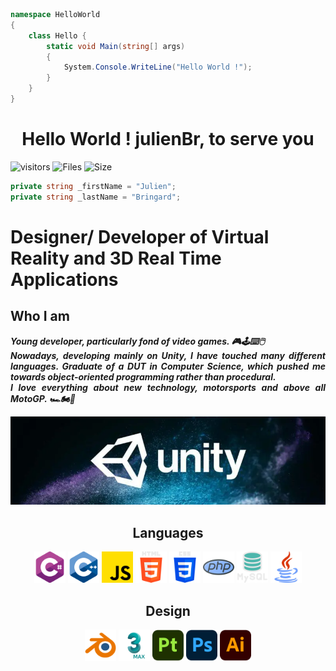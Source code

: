 ```c#
namespace HelloWorld
{
    class Hello {
        static void Main(string[] args)
        {
            System.Console.WriteLine("Hello World !");
        }
    }
}
```

<h1 align="center">Hello World ! julienBr, to serve you</h1>

![visitors](https://visitor-badge.glitch.me/badge?page_id=julienBr)
![Files](https://img.shields.io/github/directory-file-count/julienBr/julienBr)
![Size](https://img.shields.io/github/repo-size/julienBr/julienBr)
<img src="#" alt="">

```c#
private string _firstName = "Julien";
private string _lastName = "Bringard";
```

<h1>Designer/ Developer of Virtual Reality and 3D Real Time Applications</h1>

<h2>Who I am</h2> 

<p align="justify"><b><i>
    Young developer, particularly fond of video games. 🎮🕹️⌨️🖱️ <br>
    Nowadays, developing mainly on Unity, I have touched many different languages. Graduate of a DUT in Computer Science, which pushed me towards object-oriented programming rather than procedural.<br>
    I love everything about new technology, motorsports and above all MotoGP. 🏎️🏍🏁
</i></b></p>

<p><img width="800" src="img\unity.png" alt="Unity"/></p>

<h2 align="center">Languages</h2>

<p align="center">
<img width="50" src="img\CSharp.png" alt="C#"/>
<img width="50" src="img\C++.png" alt="C++"/>
<img width="50" src="img\JS.png" alt="JS"/>
<img width="50" src="img\HTML5.png" alt="HTML5"/>
<img width="50" src="img\CSS3.png" alt="CSS3"/>
<img width="50" src="img\PHP.png" alt="PHP"/>
<img width="50" src="img\MySQL.png" alt="MySQL"/>
<img width="50" src="img\Java.png" alt="Java"/>
</p>

<h2 align="center">Design</h2>

<p align="center">
<img width="50" src="img\Blender.png" alt="Blender"/>
<img width="50" src="img\3dsMax.png" alt="3dsMax"/>
<img width="50" src="img\Substance3dPainter.png" alt="Substance3dPainter"/>
<img width="50" src="img\Photoshop.png" alt="Photoshop"/>
<img width="50" src="img\Illustrator.png" alt="Illustrator"/>
</p>